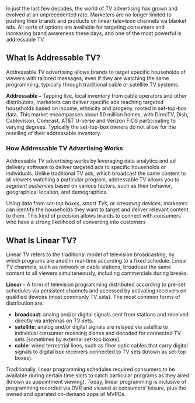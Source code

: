 In just the last few decades, the world of TV advertising has grown and evolved at an unprecedented rate. Marketers are no longer limited to pushing their brands and products on linear television channels via blanket ads. All sorts of options are available for targeting consumers and increasing brand awareness these days, and one of the most powerful is addressable TV.

## What Is Addressable TV?

Addressable TV advertising allows brands to target specific households of viewers with tailored messages, even if they are watching the same programming, typically through traditional cable or satellite TV systems.

**Addressable –** Tapping live, local inventory from cable operators and other distributors, marketers can deliver specific ads reaching targeted households based on income, ethnicity and progeny, rooted in set-top-box data. This market encompasses about 50 million homes, with DirecTV, Dish, Cablevision, Comcast, AT&T U-verse and Verizon FiOS participating to varying degrees. Typically the set-top-box owners do not allow for the reselling of their addressable inventory.

### How Addressable TV Advertising Works

Addressable TV advertising works by leveraging data analytics and ad delivery software to deliver targeted ads to specific households or individuals. Unlike traditional TV ads, which broadcast the same content to all viewers watching a particular program, addressable TV allows you to _segment audiences_ based on various factors, such as their behavior, geographical location, and demographics.

Using data from _set-top boxes_, _smart TVs_, or _streaming devices_, marketers can identify the households they want to target and deliver relevant content to them. This kind of precision allows brands to connect with consumers who have a strong likelihood of converting into customers

## What Is Linear TV?

Linear TV refers to the traditional model of television broadcasting, by which programs are aired in real-time according to a fixed schedule. Linear TV channels, such as network or cable stations, broadcast the same content to all viewers simultaneously, including commercials during breaks.

**Linear -** A form of television programming distributed according to pre-set schedules via persistent channels and accessed by activating receivers on qualified devices (most commonly TV sets). The most common forms of distribution are:

- **broadcast**: analog and/or digital signals sent from stations and received directly via antennas on TV sets.
- **satellite**: analog and/or digital signals are relayed via satellite to individual consumer receiving dishes and decoded for connected TV sets (sometimes by external set-top boxes).
- **cable**: wired terrestrial lines, such as fiber optic cables that carry digital signals to digital box receivers connected to TV sets (known as set-top boxes).

Traditionally, linear programming schedules required consumers to be available during certain time slots to catch particular programs as they aired (known as appointment viewing). Today, linear programming is inclusive of programming recorded via DVR and viewed at consumers’ leisure, plus the owned and operated on-demand apps of MVPDs.
